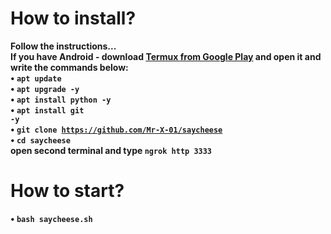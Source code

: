 
# How to install?
<b>Follow the instructions...</b><br>
<b>If you have Android - download <a href="https://play.google.com/store/apps/details?id=com.termux&hl=ru">Termux from Google Play</a> and open it and write the commands below:<br>
• <code>apt update</code><br>
• <code>apt upgrade -y</code><br>
• <code>apt install python -y</code><br>
• <code>apt install git -y</code><br>
• <code>git clone https://github.com/Mr-X-01/saycheese</code><br>
• <code>cd saycheese</code><br>
  open second terminal and type <code>ngrok http 3333</code><br>

# How to start?
• <code>bash saycheese.sh</code><br>
